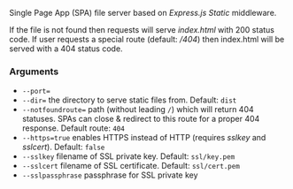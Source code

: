 Single Page App (SPA) file server based on *Express.js Static* middleware.

If the file is not found then requests will serve *index.html* with 200 status code. If user requests a special route (default: */404*) then index.html will be served with a 404 status code.

### Arguments
- `--port=`
- `--dir=` the directory to serve static files from. Default: `dist`
- `--notfoundroute=` path (without leading `/`) which will return 404 statuses. SPAs can close & redirect to this route for a proper 404 response. Default route: `404`
- `--https=true` enables HTTPS instead of HTTP (requires *sslkey* and *sslcert*). Default: `false`
- `--sslkey` filename of SSL private key. Default: `ssl/key.pem`
- `--sslcert` filename of SSL certificate. Default: `ssl/cert.pem`
- `--sslpassphrase` passphrase for SSL private key